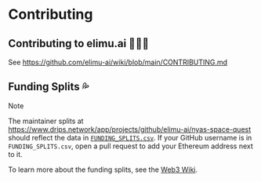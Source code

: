 # Contributing

## Contributing to elimu.ai 👩🏽‍💻

See https://github.com/elimu-ai/wiki/blob/main/CONTRIBUTING.md

## Funding Splits 💦

> [!NOTE]
> The maintainer splits at https://www.drips.network/app/projects/github/elimu-ai/nyas-space-quest should reflect the data in [`FUNDING_SPLITS.csv`](FUNDING_SPLITS.csv). If your GitHub username is in `FUNDING_SPLITS.csv`, open a pull request to add your Ethereum address next to it.

To learn more about the funding splits, see the [Web3 Wiki](https://github.com/elimu-ai/web3-wiki).
